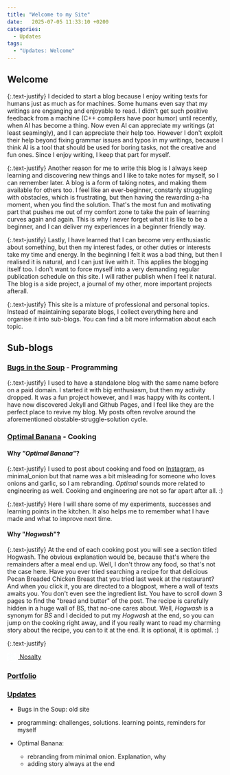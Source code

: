 ```yaml
---
title: "Welcome to my Site"
date:   2025-07-05 11:33:10 +0200
categories:
  - Updates
tags: 
  - "Updates: Welcome"
---
```


## Welcome

{:.text-justify}
I decided to start a blog because I enjoy writing texts for humans just as much as for machines. Some humans even say that my writings are enganging and enjoyable to read. I didn't get such positive feedback from a machine (C++ compilers have poor humor) until recently, when AI has become a thing. Now even AI can appreciate my writings (at least seamingly), and I can appreciate their help too. However I don't exploit their help beyond fixing grammar issues and typos in my writings, because I think AI is a tool that should be used for boring tasks, not the creative and fun ones. Since I enjoy writing, I keep that part for myself.

{:.text-justify}
Another reason for me to write this blog is I always keep learning and discovering new things and I like to take notes for myself, so I can remember later. A blog is a form of taking notes, and making them available for others too. I feel like an ever-beginner, constanly struggling with obstacles, which is frustrating, but then having the rewarding a-ha moment, when you find the solution. That's the most fun and motivating part that pushes me out of my comfort zone to take the pain of learning curves again and again. This is why I never forget what it is like to be a beginner, and I can deliver my experiences in a beginner friendly way.

{:.text-justify}
Lastly, I have learned that I can become very enthusiastic about something, but then my interest fades, or other duties or interests take my time and energy. In the beginning I felt it was a bad thing, but then I realised it is natural, and I can just live with it. This applies the blogging itself too. I don't want to force myself into a very demanding regular publication schedule on this site. I will rather publish when I feel it natural. The blog is a side project, a journal of my other, more important projects afterall.

{:.text-justify}
This site is a mixture of professional and personal topics. Instead of maintaining separate blogs, I collect everything here and organise it into sub-blogs. 
You can find a bit more information about each topic.

## Sub-blogs

### [Bugs in the Soup](/bugs-in-the-soup/) - Programming

{:.text-justify}
I used to have a standalone blog with the same name before on a paid domain. I started it with big enthusiasm, but then my activity dropped. It was a fun project however, and I was happy with its content. I have now discovered Jekyll and Github Pages, and I feel like they are the perfect place to revive my blog. My posts often revolve around the aforementioned obstable-struggle-solution cycle.

### [Optimal Banana](/cooking/) - Cooking

#### Why *"Optimal Banana"*? 

{:.text-justify}
I used to post about cooking and food on 
<i class="fab fa-instagram"></i>
<a href="https://www.instagram.com/minimal_onion/" target="_blank">Instagram</a>, as <span class="text-highlight">minimal_onion</span> but that name was a bit misleading for someone who loves onions and garlic, so I am rebranding. *Optimal* sounds more related to engineering as well. Cooking and engineering are not so far apart after all. :)

{:.text-justify}
Here I will share some of my experiments, successes and learning points in the kitchen. It also helps me to remember what I have made and what to improve next time.

#### Why "*Hogwash*"?

{:.text-justify}
At the end of each cooking post you will see a section titled <span class="text-highlight">Hogwash</span>. The obvious explanation would be, because that's where the remainders after a meal end up. Well, I don't throw any food, so that's not the case here. Have you ever tried searching a recipe for that delicious Pecan Breaded Chicken Breast that you tried last week at the restaurant? And when you click it, you are directed to a blogpost, where a wall of texts awaits you. You don't even see the ingredient list. You have to scroll down 3 pages to find the "bread and butter" of the post. The recipe is carefully hidden in a huge wall of BS, that no-one cares about. Well, *Hogwash* is a synonym for *BS* and I decided to put my *Hogwash* at the end, so you can jump on the cooking right away, and if you really want to read my charming story about the recipe, you can to it at the end. It is optional, it is optimal. :)

{:.text-justify}

<a href="https://www.nosalty.hu/receptkonyv/259694?sajat=1">
  <img src="/assets/images/nosalty-icon.png" alt="Nosalty icon" width="20" height="20" style="vertical-align: middle; margin-right: 5px;">
  Nosalty
</a>

### [Portfolio](/portfolio/)

### [Updates](/updates/)


- Bugs in the Soup: old site
- programming: challenges, solutions. learning points, reminders for myself

- Optimal Banana: 
  - rebranding from minimal onion. Explanation, why
  - adding story always at the end